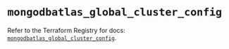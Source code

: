 # `mongodbatlas_global_cluster_config`

Refer to the Terraform Registry for docs: [`mongodbatlas_global_cluster_config`](https://registry.terraform.io/providers/mongodb/mongodbatlas/1.15.2/docs/resources/global_cluster_config).
